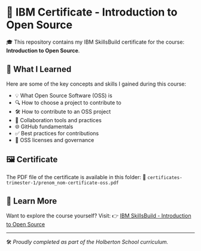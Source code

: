 # 📜 IBM Certificate - Introduction to Open Source

🎓 This repository contains my IBM SkillsBuild certificate for the course: **Introduction to Open Source**.

## 🧠 What I Learned

Here are some of the key concepts and skills I gained during this course:

- 💡 What Open Source Software (OSS) is
- 🔍 How to choose a project to contribute to
- 🛠️ How to contribute to an OSS project
- 🤝 Collaboration tools and practices
- 🌐 GitHub fundamentals
- ✅ Best practices for contributions
- 📜 OSS licenses and governance

## 🖼️ Certificate

The PDF file of the certificate is available in this folder:
📂 `certificates-trimester-1/prenom_nom-certificate-oss.pdf`

## 🔗 Learn More

Want to explore the course yourself? Visit:
👉 [IBM SkillsBuild - Introduction to Open Source](https://skillsbuild.org/)

---

🛠️ _Proudly completed as part of the Holberton School curriculum._
